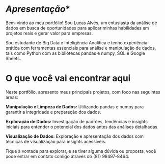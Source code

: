 # *Apresentação** 
Bem-vindo ao meu portfólio! Sou Lucas Alves, um entusiasta da análise de dados em busca de oportunidades para aplicar minhas habilidades em projetos reais e gerar valor para empresas.

Sou estudante de Big Data e Inteligência Analítica e tenho experiência prática com ferramentas essenciais para análise e manipulação de dados, tais como Python com as bibliotecas pandas e numpy, SQL e Google Sheets.

# **O que você vai encontrar aqui**
Neste portfólio, apresento meus principais projetos, com foco nas seguintes áreas:

**Manipulação e Limpeza de Dados:** Utilizando pandas e numpy para garantir a integridade e preparação dos dados.

**Exploração de Dados:** Investigação de padrões, tendências e insights iniciais para entender o potencial dos dados antes das análises detalhadas.

**Visualização de Dados:** Exploração e apresentação dos dados com técnicas de visualização para insights acessíveis.

Fique à vontade para explorar, e se tiver alguma dúvida ou proposta, você pode entrar em contato comigo através do (81) 99497-8464.
